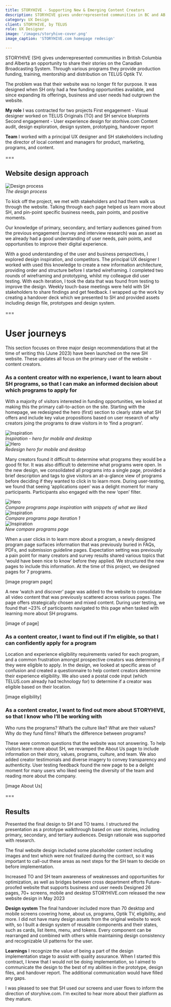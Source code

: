 ```yaml
---
title: STORYHIVE - Supporting New & Emerging Content Creators
description: STORYHIVE gives underrepresented communities in BC and AB an opportunity to share their stories on the Canadian Broadcasting System. I helped design the user experience of STORYHIVE.com.
category: UX Design
client: STORYHIVE, by TELUS
role: UX Designer
image: '/images/storyhive-cover.png'
image_caption: 'STORYHIVE.com homepage redesign'

---
```


STORYHIVE (SH) gives underrepresented communities in British Columbia and Alberta an opportunity to share their stories on the Canadian Broadcasting System. Through various programs they provide production funding, training, mentorship and distribution on TELUS Optik TV.

The problem was that their website was no longer fit for purpose. It was designed when SH only had a few funding opportunities available, and since expanding its offerings, business and user needs had outgrown the website.  

**My role**
I was contracted for two projects
First engagement - Visual designer worked on TELUS Originals (TO) and SH service blueprints
Second engagement - User experience design for storhive.com
    Content audit, design exploration, design system, prototyping, handover report

**Team**
I worked with a principal UX designer and SH stakeholders including the director of local content and managers for product, marketing, programs, and content.

===

## Website design approach

<div class="gallery-box">
  <div class="gallery">
    <img src="/images/storyhive-process.jpg" loading="lazy" alt="Design process">
  </div>
  <em>The design process</a></em>
</div>

To kick off the project, we met with stakeholders and had them walk us through the website. Talking through each page helped us learn more about SH, and pin-point specific business needs, pain points, and positive moments. 

Our knowledge of primary, secondary, and tertiary audiences gained from the previous engagement (survey and interview research) was an asset as we already had a good understanding of user needs, pain points, and opportunities to improve their digital experience.

With a good understanding of the user and business perspectives, I explored design inspiration, and competitors. The principal UX designer I worked with used this knowledge to create a new information architecture, providing order and structure before I started wireframing. I completed two rounds of wireframing and prototyping, whilst my colleague did user testing. With each iteration, I took the data that was found from testing to improve the design. Weekly touch-base meetings were held with SH stakeholders to share findings and get feedback. I wrapped up the work by creating a handover deck which we presented to SH and provided assets including design file, prototypes and design system.

===

# User journeys
This section focuses on three major design recommendations that at the time of writing this (June 2023) have been launched on the new SH website. These updates all focus on the primary user of the website - content creators. 

### As a content creator with no experience, I want to learn about SH programs, so that I can make an informed decision about which programs to apply for 

With a majority of visitors interested in funding opportunities, we looked at making this the primary call-to-action on the site. Starting with the homepage, we redesigned the hero (first) section to clearly state what SH offers and include key value propositions based on user research of why creators joing the programs to draw visitors in to ‘find a program’. 

<div class="gallery-box">
  <div class="gallery">
    <img src="/images/storyhive-heroinspo.jpg" loading="lazy" alt="Inspiration">
  </div>
  <em>Inspiration - hero for mobile and desktop</a></em>
</div>

<div class="gallery-box">
  <div class="gallery">
    <img src="/images/storyhive-hero.jpg" loading="lazy" alt="Hero">
  </div>
  <em>Redesign hero for mobile and desktop</a></em>
</div>

Many creators found it difficult to determine what programs they would be a good fit for. It was also difficult to determine what programs were open. In the new design, we consolidated all programs into a single page, provided a brief description and tags to give visitors an at-a-glance view of programs before deciding if they wanted to click in to learn more. During user-testing, we found that seeing ‘applications open’ was a delight moment for many participants. Participants also engaged with the new ‘open’ filter. 

<div class="gallery-box">
  <div class="gallery">
    <img src="/images/storyhive-compareprogramsinspo.jpg" loading="lazy" alt="Hero">
  </div>
  <em>Compare programs page inspiration with snippets of what we liked</a></em>
</div>

 <div class="gallery-box">
  <div class="gallery">
    <img src="/images/storyhive-compareprogramsv1.jpg" loading="lazy" alt="Inspiration">
  </div>
  <em>Compare programs page iteration 1</a></em>
</div>

 <div class="gallery-box">
  <div class="gallery">
    <img src="/images/storyhive-compareprograms.jpg" loading="lazy" alt="Inspiration">
  </div>
  <em>New compare programs page</a></em>
</div>

When a user clicks in to learn more about a program, a newly designed program page surfaces information that was previously buried in FAQs, PDFs, and submission guideline pages. Expectation setting was previously a pain point for many creators and survey results shared various topics that ‘would have been nice to know’ before they applied. We structured the new pages to include this information. At the time of this project, we designed pages for 7 programs. 

[image program page] 

A new ‘watch and discover’ page was added to the website to consolidate all video content that was previously scattered across various pages. The page offers strategically chosen and mixed content. During user testing, we found that ~23% of participants navigated to this page when tasked with learning more about SH programs. 

[image of page]

### As a content creator, I want to find out if I’m eligible, so that I can confidently apply for a program

Location and experience eligibility requirements varied for each program, and a common frustration amongst prospective creators was determining if they were eligible to apply. In the design, we looked at specific areas of confusion and created a questionnaire to help content creators determine their experience eligibility. We also used a postal code input (which TELUS.com already had technology for) to determine if a creator was eligible based on their location. 

[image eligibility]

### As a content creator, I want to find out more about STORYHIVE, so that I know who I’ll be working with

Who runs the programs? What’s the culture like? What are their values? Why do they fund films? What’s the difference between programs? 

These were common questions that the website was not answering. To help visitors learn more about SH, we revamped the About Us page to include information on their story, values, programs, culture, and team. We also added creator testimonials and diverse imagery to convey transparency and authenticity. User testing feedback found the new page to be a delight moment for many users who liked seeing the diversity of the team and reading more about the company. 

[image About Us]

===

## Results

Presented the final design to SH and TO teams. I structured the presentation as a prototype walkthrough based on user stories, including primary, secondary, and tertiary audiences. Design rationale was supported with research. 

The final website design included some placeholder content including images and text which were not finalized during the contract, so it was important to call-out these areas as next steps for the SH team to decide on before implementation. 

Increased TO and SH team awareness of weaknesses and opportunities for optimization, as well as bridges between cross department efforts
Future-proofed website that supports business and user needs
Designed 26 pages, 70+ screens, mobile and desktop 
STORYHIVE.com released the new website design in May 2023

**Design system**
The final handover included more than 70 desktop and mobile screens covering home, about us, programs, Optik TV, eligibility, and more.
I did not have many design assets from the original website to work with, so I built a design system of reusable components and their states, such as cards, list items, menu, and tokens. Every component can be rearranged and combined with others while maintaining design consistency and recognizable UI patterns for the user.

**Learnings**
I recognize the value of being a part of the design implementation stage to assist with quality assurance. When I started this contract, I knew that I would not be doing implementation, so I aimed to communicate the design to the best of my abilities in the prototype, design files, and handover report. The additional communication would have filled any gaps.

I was pleased to see that SH used our screens and user flows to inform the direction of storyhive.com. I'm excited to hear more about their platform as they mature.